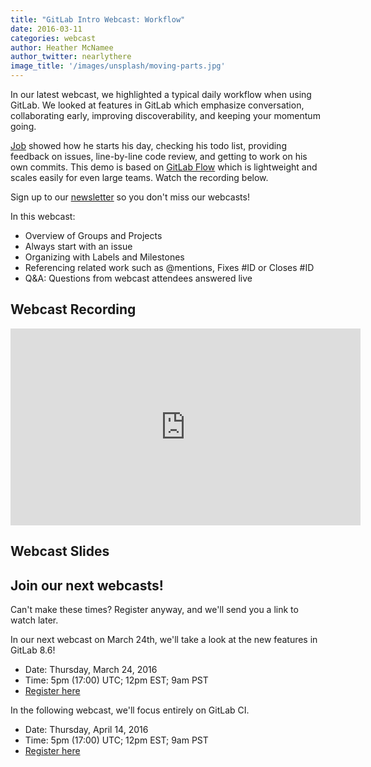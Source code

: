 ```yaml
---
title: "GitLab Intro Webcast: Workflow"
date: 2016-03-11
categories: webcast
author: Heather McNamee
author_twitter: nearlythere
image_title: '/images/unsplash/moving-parts.jpg'
---
```


In our latest webcast, we highlighted a typical daily workflow when using GitLab.
We looked at features in GitLab which emphasize conversation, collaborating
early, improving discoverability, and keeping your momentum going.

[Job](http://twitter.com/jobvo) showed how he starts his day, checking his todo list,
providing feedback on issues, line-by-line code review, and getting to work on his
own commits. 
This demo is based on [GitLab Flow](http://doc.gitlab.com/ee/workflow/gitlab_flow.html)
which is lightweight and scales easily for even large teams. 
Watch the recording below.

Sign up to our [newsletter](https://about.gitlab.com/contact/#newsletter)
so you don't miss our webcasts!

<!-- more -->

In this webcast:

- Overview of Groups and Projects
- Always start with an issue
- Organizing with Labels and Milestones
- Referencing related work such as @mentions, Fixes #ID or Closes #ID
- Q&A: Questions from webcast attendees answered live

## Webcast Recording

<iframe width="560" height="315" src="https://www.youtube.com/embed/enMumwvLAug" frameborder="0" allowfullscreen></iframe>

## Webcast Slides

<script async class="speakerdeck-embed" data-id="c2b377cf10694aef81828d567de01b87" data-ratio="1.77777777777778" src="//speakerdeck.com/assets/embed.js"></script>

## Join our next webcasts!

Can't make these times? Register anyway, and we'll send you a link to watch later.

In our next webcast on March 24th, we'll take a look at the new features in GitLab 8.6!

- Date: Thursday, March 24, 2016
- Time: 5pm (17:00) UTC; 12pm EST; 9am PST
- [Register here][webcast1]

In the following webcast, we'll focus entirely on GitLab CI. 

- Date: Thursday, April 14, 2016
- Time: 5pm (17:00) UTC; 12pm EST; 9am PST
- [Register here][webcast2]

[webcast1]: http://page.gitlab.com/mar242016-release-webcast.html
[webcast2]: http://page.gitlab.com/apr-2016-gitlab-intro-ci-webcast.html